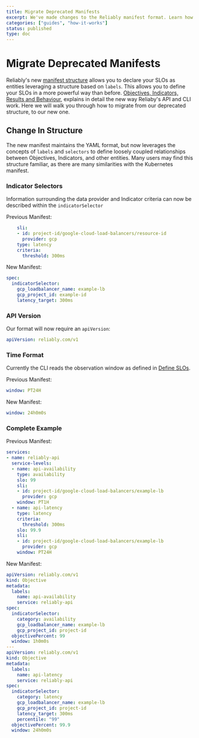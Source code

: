 ```yaml
---
title: Migrate Deprecated Manifests
excerpt: We've made changes to the Reliably manifest format. Learn how to migrate your deprecated manifests.
categories: ["guides", "how-it-works"]
status: published
type: doc
---
```

# Migrate Deprecated Manifests

Reliably's new [manifest structure](/docs/guides/slo/define-slos/#yaml-manifest) allows you to declare your SLOs as entities leveraging a structure based on `labels`. This allows you to define your SLOs in a more powerful way than before. [Objectives, Indicators, Results and Behaviour](/docs/guides/how-it-works/objectives-indicators-results-and-behaviour/), explains in detail the new way Reliaby's API and CLI work. Here we will walk you through how to migrate from our deprecated structure, to our new one.

## Change In Structure

The new manifest maintains the YAML format, but now leverages the concepts of `labels` and `selectors` to define loosely coupled relationships between Objectives, Indicators, and other entities. Many users may find this structure familiar, as there are many similarities with the Kubernetes manifest.

### Indicator Selectors

Information surrounding the data provider and Indicator criteria can now be described within the `indicatorSelector`

Previous Manifest:

```yaml
    sli:
    - id: project-id/google-cloud-load-balancers/resource-id
      provider: gcp
    type: latency
    criteria:
      threshold: 300ms
```

New Manifest: 

```yaml
spec:
  indicatorSelector:
    gcp_loadbalancer_name: example-lb
    gcp_project_id: example-id
    latency_target: 300ms
```

### API Version

Our format will now require an `apiVersion`:

```yaml
apiVersion: reliably.com/v1
```


### Time Format

Currently the CLI reads the observation window as defined in [Define SLOs](/docs/guides/slo/define-slos/#observation-window).

Previous Manifest:

```yaml
window: PT24H
```

New Manifest:

```yaml
window: 24h0m0s
```

### Complete Example

Previous Manifest:

```yaml
services:
- name: reliably-api
  service-levels:
  - name: api-availability
    type: availability
    slo: 99
    sli:
    - id: project-id/google-cloud-load-balancers/example-lb
      provider: gcp
    window: PT1H
  - name: api-latency
    type: latency
    criteria:
      threshold: 300ms
    slo: 99.9
    sli:
    - id: project-id/google-cloud-load-balancers/example-lb
      provider: gcp
    window: PT24H
```

New Manifest:

```yaml
apiVersion: reliably.com/v1
kind: Objective
metadata:
  labels:
    name: api-availability
    service: reliably-api
spec:
  indicatorSelector:
    category: availability
    gcp_loadbalancer_name: example-lb
    gcp_project_id: project-id
  objectivePercent: 99
  window: 1h0m0s
---
apiVersion: reliably.com/v1
kind: Objective
metadata:
  labels:
    name: api-latency
    service: reliably-api
spec:
  indicatorSelector:
    category: latency
    gcp_loadbalancer_name: example-lb
    gcp_project_id: project-id
    latency_target: 300ms
    percentile: "99"
  objectivePercent: 99.9
  window: 24h0m0s
```